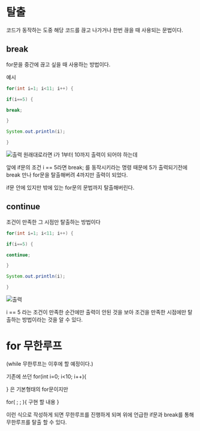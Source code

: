 # 탈출

코드가 동작하는 도중 해당 코드를 끊고 나가거나 한번 끊을 때 사용되는 문법이다.
## break

for문을 중간에 끊고 싶을 때 사용하는 방법이다.

예시
```java
for(int i=1; i<11; i++) {

if(i==5) {

break;

}

System.out.println(i);

}
```

![출력](https://github.com/juniel1299/juniel1299.github.io/assets/62318700/b28f128a-6df3-4514-bd79-1260f447b024)
원래대로라면 i가 1부터 10까지 출력이 되어야 하는데 

앞에 if문의 조건 i == 5라면 break; 를 동작시키라는 명령 때문에 
5가 출력되기전에 break 만나 for문을 탈출해버려 4까지만 출력이 되었다. 

if문 안에 있지만 밖에 있는 for문의 문법까지 탈출해버린다.


## continue

조건이 만족한 그 시점만 탈출하는 방법이다

```java
for(int i=1; i<11; i++) {

if(i==5) {

continue;

}

System.out.println(i);

}
```
![출력](https://github.com/juniel1299/juniel1299.github.io/assets/62318700/61d3be6b-c536-4a5a-aa87-2b47ca55d544)

i == 5 라는 조건이 만족한 순간에만 출력이 안된 것을 보아 조건을 만족한 시점에만 탈출하는 방법이라는 것을 알 수 있다.

# for 무한루프

(while 무한루프는 이후에 할 예정이다.)

기존에 쓰던 for(int i=0; i<10; i++){

}
은 기본형태의 for문이지만 

for( ; ; ){
구현 할 내용
}

이런 식으로 작성하게 되면 무한루프를 진행하게 되며 위에 언급한 if문과 break를 통해 무한루프를 탈출 할 수 있다.
